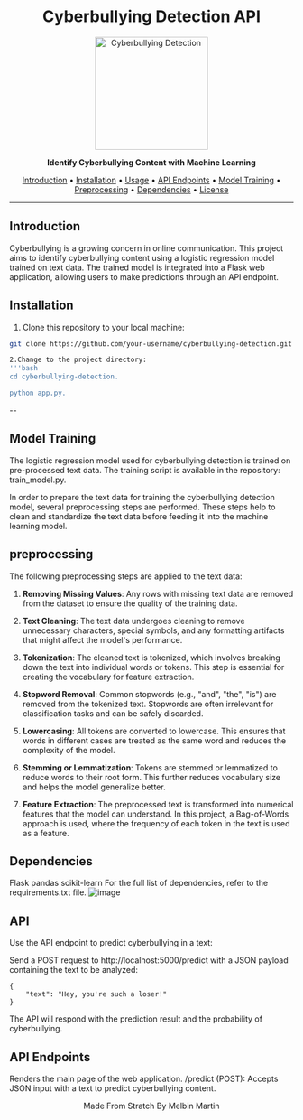 <h1 align="center">Cyberbullying Detection API</h1>


  <p align="center">
  <img src="https://github.com/melbinmartin/socialsafe/assets/79624780/77944ea7-1954-4ee8-9360-b5622aa3bbe5" alt="Cyberbullying Detection" width="200"/>
</p>


<p align="center">
  <strong>Identify Cyberbullying Content with Machine Learning</strong>
</p>

<p align="center">
  <a href="#introduction">Introduction</a> •
  <a href="#installation">Installation</a> •
  <a href="#usage">Usage</a> •
  <a href="#api-endpoints">API Endpoints</a> •
  <a href="#model-training">Model Training</a> •
  <a href="#preprocessing">Preprocessing</a> •
  <a href="#dependencies">Dependencies</a> •
  <a href="#license">License</a>
</p>

---

## Introduction

Cyberbullying is a growing concern in online communication. This project aims to identify cyberbullying content using a logistic regression model trained on text data. The trained model is integrated into a Flask web application, allowing users to make predictions through an API endpoint.

## Installation

1. Clone this repository to your local machine:

```bash
git clone https://github.com/your-username/cyberbullying-detection.git

2.Change to the project directory:
'''bash
cd cyberbullying-detection.

python app.py.
```


--
## Model Training
The logistic regression model used for cyberbullying detection is trained on pre-processed text data. The training script is available in the repository: train_model.py.

In order to prepare the text data for training the cyberbullying detection model, several preprocessing steps are performed. These steps help to clean and standardize the text data before feeding it into the machine learning model.
## preprocessing 
The following preprocessing steps are applied to the text data:

1. **Removing Missing Values**: Any rows with missing text data are removed from the dataset to ensure the quality of the training data.

2. **Text Cleaning**: The text data undergoes cleaning to remove unnecessary characters, special symbols, and any formatting artifacts that might affect the model's performance.

3. **Tokenization**: The cleaned text is tokenized, which involves breaking down the text into individual words or tokens. This step is essential for creating the vocabulary for feature extraction.

4. **Stopword Removal**: Common stopwords (e.g., "and", "the", "is") are removed from the tokenized text. Stopwords are often irrelevant for classification tasks and can be safely discarded.

5. **Lowercasing**: All tokens are converted to lowercase. This ensures that words in different cases are treated as the same word and reduces the complexity of the model.

6. **Stemming or Lemmatization**: Tokens are stemmed or lemmatized to reduce words to their root form. This further reduces vocabulary size and helps the model generalize better.

7. **Feature Extraction**: The preprocessed text is transformed into numerical features that the model can understand. In this project, a Bag-of-Words approach is used, where the frequency of each token in the text is used as a feature.
## Dependencies
Flask
pandas
scikit-learn
For the full list of dependencies, refer to the requirements.txt file.
![image](https://github.com/melbinmartin/socialsafe/assets/79624780/1af00f80-814d-419e-ab76-1d6612c9616b)


## API 

Use the API endpoint to predict cyberbullying in a text:

Send a POST request to http://localhost:5000/predict with a JSON payload containing the text to be analyzed:

```Copy code
{
    "text": "Hey, you're such a loser!"
}
``` 
The API will respond with the prediction result and the probability of cyberbullying.

## API Endpoints
Renders the main page of the web application.
/predict (POST): Accepts JSON input with a text to predict cyberbullying content.



<p align="center">
  Made From Stratch By Melbin Martin
</p>
